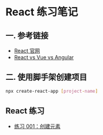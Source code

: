 # React 练习笔记

## 一. 参考链接

- [React 官网](https://reactjs.org/)
- [React vs Vue vs Angular](https://www.npmtrends.com/react-vs-vue-vs-angular)

## 二. 使用脚手架创建项目

```bash
npx create-react-app [project-name]
```

## React 练习

- [练习 001：创建元素](./e-001-create-element.md)
